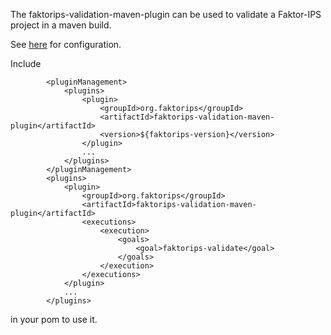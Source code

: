 The faktorips-validation-maven-plugin can be used to validate a Faktor-IPS project in a maven build.  

See [here](plugin-info.html) for configuration.

Include
```
        <pluginManagement>
            <plugins>
                <plugin>
                    <groupId>org.faktorips</groupId>
                    <artifactId>faktorips-validation-maven-plugin</artifactId>
                    <version>${faktorips-version}</version>
                </plugin>
                ...
            </plugins>
        </pluginManagement>
        <plugins>
            <plugin>
                <groupId>org.faktorips</groupId>
                <artifactId>faktorips-validation-maven-plugin</artifactId>
                <executions>
                    <execution>
                        <goals>
                            <goal>faktorips-validate</goal>
                        </goals>
                    </execution>
                </executions>
            </plugin>
            ...
        </plugins>
```
in your pom to use it.
